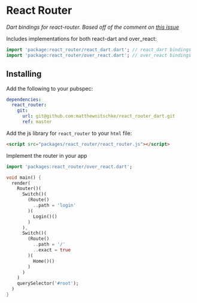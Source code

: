 # React Router

_Dart bindings for react-router. Based off of the comment on [this issue](https://github.com/Workiva/react-dart/issues/254#issuecomment-615069084)_

Includes implementations for both react-dart and over_react:

```dart
import 'package:react_router/react_dart.dart'; // react_dart bindings
import 'package:react_router/over_react.dart'; // over_react bindings
```

## Installing

Add the following to your pubspec:

```yaml
dependencies:
  react_router:
    git:
      url: git@github.com:matthewnitschke/react_router_dart.git
      ref: master      
```

Add the js library for `react_router` to your `html` file:
```html
<script src="packages/react_router/react_router.js"></script>
```

Implement the router in your app
```dart
import 'packages:react_router/over_react.dart';

void main() {
  render(
    Router()(
      Switch()(
        (Route()
          ..path = 'login'
        )(
          Login()()
        )
      ),
      Switch()(
        (Route()
          ..path = '/'
          ..exact = true
        )(
          Home()()
        )
      )
    )
    querySelector('#root');
  )
}
```